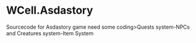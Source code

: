 # WCell.Asdastory
Sourcecode for Asdastory game need some coding>Quests system-NPCs and Creatures system-Item System
